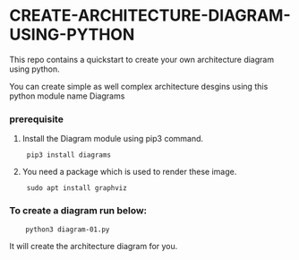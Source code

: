 # CREATE-ARCHITECTURE-DIAGRAM-USING-PYTHON

This repo contains a quickstart to create your own architecture diagram using python. 

You can create simple as well complex architecture desgins using this python module name Diagrams

### prerequisite

1. Install the Diagram module using pip3 command.

        pip3 install diagrams

2. You need a package which is used to render these image.

        sudo apt install graphviz

### To create a diagram run below:

        python3 diagram-01.py

It will create the architecture diagram for you.